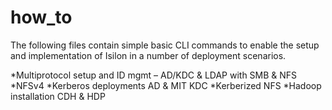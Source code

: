 # how_to
The following files contain simple basic CLI commands to enable the setup and implementation of Isilon in a number of deployment scenarios.


*Multiprotocol setup and ID mgmt – AD/KDC & LDAP with SMB & NFS
*NFSv4
*Kerberos deployments AD & MIT KDC
*Kerberized NFS
*Hadoop installation CDH & HDP

